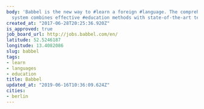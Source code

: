 ```yaml
---
body: 'Babbel is the new way to #learn a foreign #language. The comprehensive learning
  system combines effective #education methods with state-of-the-art technology'
created_at: "2017-06-28T20:25:36.920Z"
is_approved: true
job_board_url: http://jobs.babbel.com/en/
latitude: 52.5246187
longitude: 13.4082086
slug: babbel
tags:
- learn
- languages
- education
title: Babbel
updated_at: "2019-06-16T10:36:09.624Z"
cities:
- berlin
---
```

